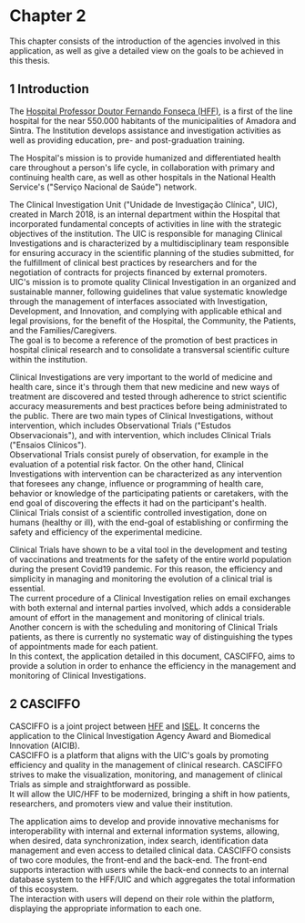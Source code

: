 # Chapter 2 

This chapter consists of the introduction of the agencies involved in this application, as well as give a detailed view on the goals to be achieved in this thesis.

## 1 Introduction

The [Hospital Professor Doutor Fernando Fonseca (HFF)](https://hff.min-saude.pt/), is a first of the line hospital for the near 550.000 habitants of the municipalities of Amadora and Sintra.
The Institution develops assistance and investigation activities as well as providing education, pre- and post-graduation training.

The Hospital's mission is to provide humanized and differentiated health care throughout a person's life cycle, in collaboration with primary and continuing health care, as well as other hospitals in the National Health Service's ("Serviço Nacional de Saúde") network.

The Clinical Investigation Unit ("Unidade de Investigação Clínica", UIC), created in March 2018, is an internal department within the Hospital that incorporated fundamental concepts of activities in line with the strategic objectives of the institution. The UIC is responsible for managing Clinical Investigations and is characterized by a multidisciplinary team responsible for ensuring accuracy in the scientific planning of the studies submitted, for the fulfillment of clinical best practices by researchers and for the negotiation of contracts for projects financed by external promoters.  
UIC's mission is to promote quality Clinical Investigation in an organized and sustainable manner, following guidelines that value systematic knowledge through the management of interfaces associated with Investigation, Development, and Innovation, and complying with applicable ethical and legal provisions, for the benefit of the Hospital, the Community, the Patients, and the Families/Caregivers.  
The goal is to become a reference of the promotion of best practices in hospital clinical research and to consolidate a transversal scientific culture within the institution.  

Clinical Investigations are very important to the world of medicine and health care, since it's through them that new medicine and new ways of treatment are discovered and tested through adherence to strict scientific accuracy measurements and best practices before being administrated to the public. There are two main types of Clinical Investigations, without intervention, which includes Observational Trials ("Estudos Observacionais"), and with intervention, which includes Clinical Trials ("Ensaios Clínicos").  
Observational Trials consist purely of observation, for example in the evaluation of a potential risk factor. On the other hand, Clinical Investigations with intervention can be characterized as any intervention that foresees any change, influence or programming of health care, behavior or knowledge of the participating patients or caretakers, with the end goal of discovering the effects it had on the participant's health.   
Clinical Trials consist of a scientific controlled investigation, done on humans (healthy or ill), with the end-goal of establishing or confirming the safety and efficiency of the experimental medicine.  

Clinical Trials have shown to be a vital tool in the development and testing of vaccinations and treatments for the safety of the entire world population during the present Covid19 pandemic. For this reason, the efficiency and simplicity in managing and monitoring the evolution of a clinical trial is essential.  
The current procedure of a Clinical Investigation relies on email exchanges with both external and internal parties involved, which adds a considerable amount of effort in the management and monitoring of clinical trials. Another concern is with the scheduling and monitoring of Clinical Trials patients, as there is currently no systematic way of distinguishing the types of appointments made for each patient.  
In this context, the application detailed in this document, CASCIFFO, aims to provide a solution in order to enhance the efficiency in the management and monitoring of Clinical Investigations.


## 2 CASCIFFO

CASCIFFO is a joint project between [HFF](https://hff.min-saude.pt/) and [ISEL](https://www.isel.pt/). It concerns the application to the Clinical Investigation Agency Award and Biomedical Innovation (AICIB).  
CASCIFFO is a platform that aligns with the UIC's goals by promoting efficiency and quality in the management of clinical research.
CASCIFFO strives to make the visualization, monitoring, and management of clinical Trials as simple and straightforward as possible.   
It will allow the UIC/HFF to be modernized, bringing a shift in how patients, researchers, and promoters view and value their institution.  

The application aims to develop and provide innovative mechanisms for interoperability with internal and external information systems, allowing, when desired, data synchronization, index search, identification data management and even access to detailed clinical data. 
CASCIFFO consists of two core modules, the front-end and the back-end. The front-end supports interaction with users while the back-end connects to an internal database system to the HFF/UIC and which aggregates the total information of this ecosystem.  
The interaction with users will depend on their role within the platform, displaying the appropriate information to each one. 
